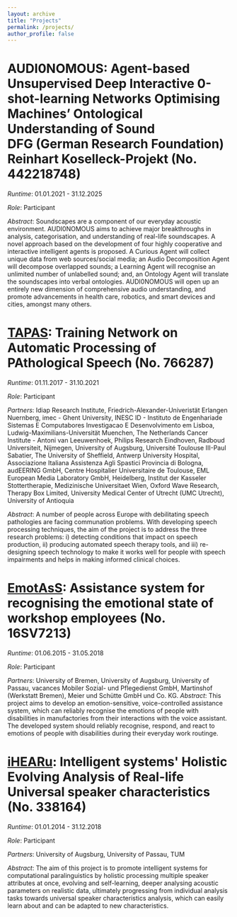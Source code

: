 ```yaml
---
layout: archive
title: "Projects"
permalink: /projects/
author_profile: false
---
```


<a href="" target="_blank"></a>
# AUDI0NOMOUS: Agent-based Unsupervised Deep Interactive 0-shot-learning Networks Optimising Machines’ Ontological Understanding of Sound <br>DFG (German Research Foundation) Reinhart Koselleck-Projekt (No. 442218748)
*Runtime*: 01.01.2021 - 31.12.2025

*Role*: Participant

*Abstract*: Soundscapes are a component of our everyday acoustic environment. AUDI0NOMOUS aims to achieve major breakthroughs in analysis, categorisation, and understanding of real-life soundscapes. A novel approach based on the development of four highly cooperative and interactive intelligent agents is proposed. A Curious Agent will collect unique data from web sources/social media; an Audio Decomposition Agent will decompose overlapped sounds; a Learning Agent will recognise an unlimited number of unlabelled sound; and, an Ontology Agent will translate the soundscapes into verbal ontologies. AUDI0NOMOUS will open up an entirely new dimension of comprehensive audio understanding, and promote advancements in health care, robotics, and smart devices and cities, amongst many others.

# <a href="https://www.tapas-etn-eu.org/" target="_blank">TAPAS</a>: Training Network on Automatic Processing of PAthological Speech (No. 766287)
*Runtime*: 01.11.2017 - 31.10.2021

*Role*: Participant

*Partners*: Idiap Research Institute, Friedrich-Alexander-Univeristät Erlangen Nuernberg, imec - Ghent University, INESC ID - Instituto de Engenhariade Sistemas E Computabores Investigacao E Desenvolvimento em Lisboa, Ludwig-Maximilians-Universität Muenchen, The Netherlands Cancer Institute - Antoni van Leeuwenhoek, Philips Research Eindhoven, Radboud Universiteit, Nijmegen, University of Augsburg, Université Toulouse III-Paul Sabatier, The University of Sheffield, Antwerp University Hospital, Associazione Italiana Assistenza Agli Spastici Provincia di Bologna, audEERING GmbH, Centre Hospitalier Universitaire de Toulouse, EML European Media Laboratory GmbH, Heidelberg, Institut der Kasseler Stottertherapie, Medizinische Universitaet Wien, Oxford Wave Research, Therapy Box Limited, University Medical Center of Utrecht (UMC Utrecht), University of Antioquia

*Abstract*: A number of people across Europe with debilitating speech pathologies are facing communation problems. With developing speech processing techniques, the aim of the project is to address the three research problems: i) detecting conditions that impact on speech production, ii) producing automated speech therapy tools, and iii) re-designing speech technology to make it works well for people with speech impairments and helps in making informed clinical choices.

# <a href="http://www.emotass.de/de/" target="_blank">EmotAsS</a>: Assistance system for recognising the emotional state of workshop employees (No. 16SV7213)
*Runtime*: 01.06.2015 - 31.05.2018

*Role*: Participant

*Partners*: University of Bremen, University of Augsburg, University of Passau, vacances Mobiler Sozial- und Pflegedienst GmbH, Martinshof (Werkstatt Bremen), Meier und Schütte GmbH und Co. KG.
*Abstract*: This project aims to develop an emotion-sensitive, voice-controlled assistance system, which can reliably recognise the emotions of people with disabilities in manufactories from their interactions with the voice assistant. The developed system should reliably recognise, respond, and react to emotions of people with disabilities during their everyday work routinge.

# <a href="http://www.ihearu.eu/" target="_blank">iHEARu</a>: Intelligent systems' Holistic Evolving Analysis of Real-life Universal speaker characteristics (No. 338164)
*Runtime*: 01.01.2014 - 31.12.2018

*Role*: Participant

*Partners*: University of Augsburg, University of Passau, TUM

*Abstract*: The aim of this project is to promote intelligent systems for computational paralinguistics by holistic processing multiple speaker attributes at once, evolving and self-learning, deeper analysing acoustic parameters on realistic data, ultimately progressing from individual analysis tasks towards universal speaker characteristics analysis, which can easily learn about and can be adapted to new characteristics.
